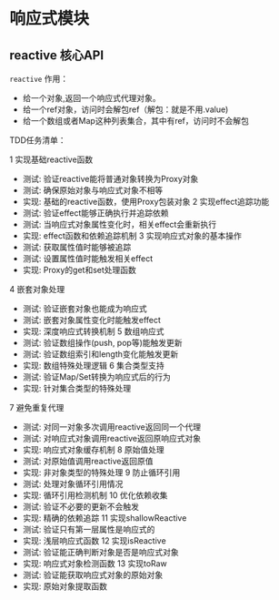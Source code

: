 # 响应式模块


## reactive 核心API

`reactive` 作用：
  - 给一个对象,返回一个响应式代理对象。
  - 给一个ref对象，访问时会解包ref（解包：就是不用.value)
  - 给一个数组或者Map这种列表集合，其中有ref，访问时不会解包

TDD任务清单：

1 实现基础reactive函数
  - 测试: 验证reactive能将普通对象转换为Proxy对象
  - 测试: 确保原始对象与响应式对象不相等
  - 实现: 基础的reactive函数，使用Proxy包装对象
2 实现effect追踪功能
  - 测试: 验证effect能够正确执行并追踪依赖
  - 测试: 当响应式对象属性变化时，相关effect会重新执行
  - 实现: effect函数和依赖追踪机制
3 实现响应式对象的基本操作
  - 测试: 获取属性值时能够被追踪
  - 测试: 设置属性值时能触发相关effect
  - 实现: Proxy的get和set处理函数

4 嵌套对象处理
  - 测试: 验证嵌套对象也能成为响应式
  - 测试: 嵌套对象属性变化时能触发effect
  - 实现: 深度响应式转换机制
5 数组响应式
  - 测试: 验证数组操作(push, pop等)能触发更新
  - 测试: 验证数组索引和length变化能触发更新
  - 实现: 数组特殊处理逻辑
6 集合类型支持
  - 测试: 验证Map/Set转换为响应式后的行为
  - 实现: 针对集合类型的特殊处理

7 避免重复代理
  - 测试: 对同一对象多次调用reactive返回同一个代理
  - 测试: 对响应式对象调用reactive返回原响应式对象
  - 实现: 响应式对象缓存机制
8 原始值处理
  - 测试: 对原始值调用reactive返回原值
  - 实现: 非对象类型的特殊处理
9 防止循环引用
  - 测试: 处理对象循环引用情况
  - 实现: 循环引用检测机制
10 优化依赖收集
  - 测试: 验证不必要的更新不会触发
  - 实现: 精确的依赖追踪
11 实现shallowReactive
  - 测试: 验证只有第一层属性是响应式的
  - 实现: 浅层响应式函数
12 实现isReactive
  - 测试: 验证能正确判断对象是否是响应式对象
  - 实现: 响应式对象检测函数
13 实现toRaw
  - 测试: 验证能获取响应式对象的原始对象
  - 实现: 原始对象提取函数